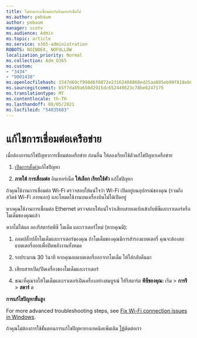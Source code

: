 ```yaml
---
title: ไม่สามารถเชื่อมต่อกับอินเทอร์เน็ตได้
ms.author: pebaum
author: pebaum
manager: scotv
ms.audience: Admin
ms.topic: article
ms.service: o365-administration
ROBOTS: NOINDEX, NOFOLLOW
localization_priority: Normal
ms.collection: Adm_O365
ms.custom:
- "3434"
- "9001438"
ms.openlocfilehash: 1547d69cf990d6f0872e23162408860ed25aa805eb99f818eb079d0f7e04ce35
ms.sourcegitcommit: b5f7da89a650d2915dc652449623c78be6247175
ms.translationtype: MT
ms.contentlocale: th-TH
ms.lasthandoff: 08/05/2021
ms.locfileid: "54035683"
---
```

# <a name="fix-network-connection"></a>แก้ไขการเชื่อมต่อเครือข่าย

เมื่อต้องการแก้ไขปัญหาการเชื่อมต่อเครือข่าย ก่อนอื่น ให้ลองเรียกใช้ตัวแก้ไขปัญหาเครือข่าย 

1. [เปิดการตั้งค่า](ms-settings:troubleshoot)แก้ไขปัญหา

2. **ภายใต้ การเชื่อมต่อ** อินเทอร์เน็ต **ให้เลือก เรียกใช้ตัว** แก้ไขปัญหา

ถ้าคุณใช้งานการเชื่อมต่อ Wi-Fi ตรวจสอบให้แน่ใจว่า Wi-Fi เปิดอยู่บนอุปกรณ์ของคุณ (รวมถึงสวิตช์ Wi-Fi ภายนอก) และโหมดใช้งานบนเครื่องบินไม่ได้เปิดอยู่

หากคุณใช้งานการเชื่อมต่อ Ethernet ตรวจสอบให้แน่ใจว่าเสียบสายเคเบิลเข้ากับพีซีและเราเตอร์หรือโมเด็มของคุณแล้ว

หากไม่ได้ผล ลองรีสตาร์ตพีซี โมเด็ม และเราเตอร์ใหม่ (หากคุณมี):

1. ถอดปลั๊กปลั๊กโมเด็มและเราเตอร์ของคุณ ถ้าโมเด็มของคุณมีการสํารองแบตเตอรี่ คุณจะต้องลบแบตเตอรี่ออกเพื่อปิดพลังงานทั้งหมด

2. รอประมาณ 30 วินาที หากคุณลบแบตเตอรี่ออกจากโมเด็ม ให้ใส่กลับคืนมา

3. เสียบสายเปิด/ปิดเครื่องของโมเด็มและเราเตอร์

4. ขณะที่คุณรอให้โมเด็มและเราเตอร์เปิดเครื่องอย่างสมบูรณ์ ให้รีสตาร์ต **พีซีของคุณ:** เริ่ม  >  **การรี**  >  **สตาร์** ต

**การแก้ไขปัญหาขั้นสูง**

For more advanced troubleshooting steps, see [Fix Wi-Fi connection issues in Windows](https://support.microsoft.com/help/10741?ocid=SMC10741%2F). 

ถ้าคุณไม่ต้องการใช้ขั้นตอนการแก้ไขปัญหาทางเทคนิคเพิ่มเติม [ให้](https://support.microsoft.com/contactus)ติดต่อเรา
